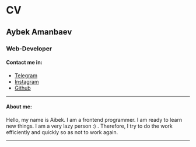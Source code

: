 # CV
## Aybek Amanbaev
### Web-Developer

#### Contact me in:
- [Telegram](https://t.me/scripter_w)
- [Instagram](https://www.instagram.com/aybekkun/)
- [Github](https://github.com/idevkun)

---

#### About me:
Hello, my name is Aibek. I am a frontend programmer. I am ready to learn new things. I am a very lazy person :) . Therefore, I try to do the work efficiently and quickly so as not to work again.

---

